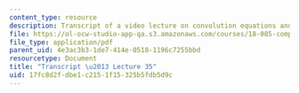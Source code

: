 ```yaml
---
content_type: resource
description: Transcript of a video lecture on convolution equations and deconvolution.
file: https://ol-ocw-studio-app-qa.s3.amazonaws.com/courses/18-085-computational-science-and-engineering-i-fall-2008/17fc8d2fdbe1c2151f15325b5fdb5d9c_18-085F08-L35.pdf
file_type: application/pdf
parent_uid: 4e3ac3b3-1de7-414e-0518-1196c7255bbd
resourcetype: Document
title: "Transcript \u2013 Lecture 35"
uid: 17fc8d2f-dbe1-c215-1f15-325b5fdb5d9c
---
```

